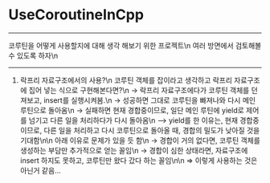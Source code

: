 # UseCoroutineInCpp

---

코루틴을 어떻게 사용할지에 대해 생각 해보기 위한 프로젝트\n
여러 방면에서 검토해볼 수 있도록 하자\n

---

1. 락프리 자료구조에서의 사용?\n
코루틴 객체를 잡이라고 생각하고 락프리 자료구조에 집어 넣는 식으로 구현해본다면?\n
-> 락프리 자료구조에다가 코루틴 객체를 던져보고, insert를 실행시켜봄.\n
-> 성공하면 그대로 코루틴을 빠져나와 다시 메인 루틴으로 돌아옴\n
-> 실패하면 현재 경합중이므로, 일단 메인 루틴에 yield로 제어를 넘기고 다른 일을 처리하다가 다시 돌아옴\n
--> yield를 한 이유는, 현재 경합중이므로, 다른 일을 처리하고 다시 코루틴으로 돌아올 때, 경합의 밀도가 낮아질 것을 기대함\n\n
아래 이유로 문제가 있을 듯 함\n
-> 경합이 거의 없다면, 코루틴 객체를 생성하는 부담만 추가적으로 얻는 꼴임\n
-> 경합이 심한 상태라면, 자료구조에 insert 하지도 못하고, 코루틴만 왔다 갔다 하는 꼴임\n\n
=> 이렇게 사용하는 것은 아닌거 같음...